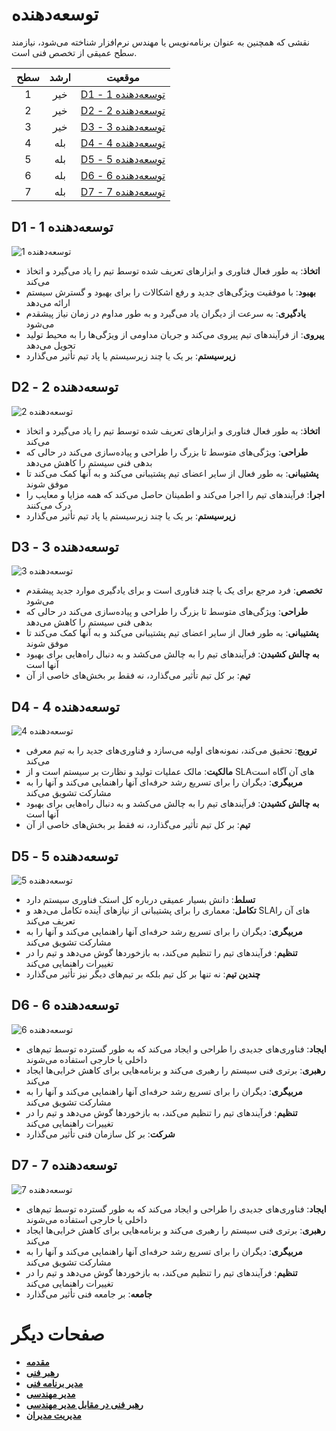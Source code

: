 # توسعه‌دهنده

نقشی که همچنین به عنوان برنامه‌نویس یا مهندس نرم‌افزار شناخته می‌شود، نیازمند سطح عمیقی از تخصص فنی است.

| سطح | ارشد | موقعیت |
| :---: | :---: | :---: |
| 1 | خیر | [D1 - توسعه‌دهنده 1](#d1---توسعه‌دهنده-1) |
| 2 | خیر | [D2 - توسعه‌دهنده 2](#d2---توسعه‌دهنده-2) |
| 3 | خیر | [D3 - توسعه‌دهنده 3](#d3---توسعه‌دهنده-3) |
| 4 | بله | [D4 - توسعه‌دهنده 4](#d4---توسعه‌دهنده-4) |
| 5 | بله | [D5 - توسعه‌دهنده 5](#d5---توسعه‌دهنده-5) |
| 6 | بله | [D6 - توسعه‌دهنده 6](#d6---توسعه‌دهنده-6) |
| 7 | بله | [D7 - توسعه‌دهنده 7](#d7---توسعه‌دهنده-7) |

## D1 - توسعه‌دهنده 1

<picture>
  <source media="(prefers-color-scheme: dark)" srcset="/charts/developer-1-dark.png">
  <source media="(prefers-color-scheme: light)" srcset="/charts/developer-1.png">
  <img alt="توسعه‌دهنده 1" src="/charts/developer-1.png">
</picture>

* **اتخاذ**: به طور فعال فناوری و ابزارهای تعریف شده توسط تیم را یاد می‌گیرد و اتخاذ می‌کند
* **بهبود**: با موفقیت ویژگی‌های جدید و رفع اشکالات را برای بهبود و گسترش سیستم ارائه می‌دهد
* **یادگیری**: به سرعت از دیگران یاد می‌گیرد و به طور مداوم در زمان نیاز پیشقدم می‌شود
* **پیروی**: از فرآیندهای تیم پیروی می‌کند و جریان مداومی از ویژگی‌ها را به محیط تولید تحویل می‌دهد
* **زیرسیستم**: بر یک یا چند زیرسیستم یا پاد تیم تأثیر می‌گذارد

## D2 - توسعه‌دهنده 2

<picture>
  <source media="(prefers-color-scheme: dark)" srcset="/charts/developer-2-dark.png">
  <source media="(prefers-color-scheme: light)" srcset="/charts/developer-2.png">
  <img alt="توسعه‌دهنده 2" src="/charts/developer-2.png">
</picture>

* **اتخاذ**: به طور فعال فناوری و ابزارهای تعریف شده توسط تیم را یاد می‌گیرد و اتخاذ می‌کند
* **طراحی**: ویژگی‌های متوسط تا بزرگ را طراحی و پیاده‌سازی می‌کند در حالی که بدهی فنی سیستم را کاهش می‌دهد
* **پشتیبانی**: به طور فعال از سایر اعضای تیم پشتیبانی می‌کند و به آنها کمک می‌کند تا موفق شوند
* **اجرا**: فرآیندهای تیم را اجرا می‌کند و اطمینان حاصل می‌کند که همه مزایا و معایب را درک می‌کنند
* **زیرسیستم**: بر یک یا چند زیرسیستم یا پاد تیم تأثیر می‌گذارد

## D3 - توسعه‌دهنده 3

<picture>
  <source media="(prefers-color-scheme: dark)" srcset="/charts/developer-3-dark.png">
  <source media="(prefers-color-scheme: light)" srcset="/charts/developer-3.png">
  <img alt="توسعه‌دهنده 3" src="/charts/developer-3.png">
</picture>

* **تخصص**: فرد مرجع برای یک یا چند فناوری است و برای یادگیری موارد جدید پیشقدم می‌شود
* **طراحی**: ویژگی‌های متوسط تا بزرگ را طراحی و پیاده‌سازی می‌کند در حالی که بدهی فنی سیستم را کاهش می‌دهد
* **پشتیبانی**: به طور فعال از سایر اعضای تیم پشتیبانی می‌کند و به آنها کمک می‌کند تا موفق شوند
* **به چالش کشیدن**: فرآیندهای تیم را به چالش می‌کشد و به دنبال راه‌هایی برای بهبود آنها است
* **تیم**: بر کل تیم تأثیر می‌گذارد، نه فقط بر بخش‌های خاصی از آن

## D4 - توسعه‌دهنده 4

<picture>
  <source media="(prefers-color-scheme: dark)" srcset="/charts/developer-4-dark.png">
  <source media="(prefers-color-scheme: light)" srcset="/charts/developer-4.png">
  <img alt="توسعه‌دهنده 4" src="/charts/developer-4.png">
</picture>

* **ترویج**: تحقیق می‌کند، نمونه‌های اولیه می‌سازد و فناوری‌های جدید را به تیم معرفی می‌کند
* **مالکیت**: مالک عملیات تولید و نظارت بر سیستم است و از SLAهای آن آگاه است
* **مربیگری**: دیگران را برای تسریع رشد حرفه‌ای آنها راهنمایی می‌کند و آنها را به مشارکت تشویق می‌کند
* **به چالش کشیدن**: فرآیندهای تیم را به چالش می‌کشد و به دنبال راه‌هایی برای بهبود آنها است
* **تیم**: بر کل تیم تأثیر می‌گذارد، نه فقط بر بخش‌های خاصی از آن

## D5 - توسعه‌دهنده 5

<picture>
  <source media="(prefers-color-scheme: dark)" srcset="/charts/developer-5-dark.png">
  <source media="(prefers-color-scheme: light)" srcset="/charts/developer-5.png">
  <img alt="توسعه‌دهنده 5" src="/charts/developer-5.png">
</picture>

* **تسلط**: دانش بسیار عمیقی درباره کل استک فناوری سیستم دارد
* **تکامل**: معماری را برای پشتیبانی از نیازهای آینده تکامل می‌دهد و SLAهای آن را تعریف می‌کند
* **مربیگری**: دیگران را برای تسریع رشد حرفه‌ای آنها راهنمایی می‌کند و آنها را به مشارکت تشویق می‌کند
* **تنظیم**: فرآیندهای تیم را تنظیم می‌کند، به بازخوردها گوش می‌دهد و تیم را در تغییرات راهنمایی می‌کند
* **چندین تیم**: نه تنها بر کل تیم بلکه بر تیم‌های دیگر نیز تأثیر می‌گذارد

## D6 - توسعه‌دهنده 6

<picture>
  <source media="(prefers-color-scheme: dark)" srcset="/charts/developer-6-dark.png">
  <source media="(prefers-color-scheme: light)" srcset="/charts/developer-6.png">
  <img alt="توسعه‌دهنده 6" src="/charts/developer-6.png">
</picture>

* **ایجاد**: فناوری‌های جدیدی را طراحی و ایجاد می‌کند که به طور گسترده توسط تیم‌های داخلی یا خارجی استفاده می‌شوند
* **رهبری**: برتری فنی سیستم را رهبری می‌کند و برنامه‌هایی برای کاهش خرابی‌ها ایجاد می‌کند
* **مربیگری**: دیگران را برای تسریع رشد حرفه‌ای آنها راهنمایی می‌کند و آنها را به مشارکت تشویق می‌کند
* **تنظیم**: فرآیندهای تیم را تنظیم می‌کند، به بازخوردها گوش می‌دهد و تیم را در تغییرات راهنمایی می‌کند
* **شرکت**: بر کل سازمان فنی تأثیر می‌گذارد

## D7 - توسعه‌دهنده 7

<picture>
  <source media="(prefers-color-scheme: dark)" srcset="/charts/developer-7-dark.png">
  <source media="(prefers-color-scheme: light)" srcset="/charts/developer-7.png">
  <img alt="توسعه‌دهنده 7" src="/charts/developer-7.png">
</picture>

* **ایجاد**: فناوری‌های جدیدی را طراحی و ایجاد می‌کند که به طور گسترده توسط تیم‌های داخلی یا خارجی استفاده می‌شوند
* **رهبری**: برتری فنی سیستم را رهبری می‌کند و برنامه‌هایی برای کاهش خرابی‌ها ایجاد می‌کند
* **مربیگری**: دیگران را برای تسریع رشد حرفه‌ای آنها راهنمایی می‌کند و آنها را به مشارکت تشویق می‌کند
* **تنظیم**: فرآیندهای تیم را تنظیم می‌کند، به بازخوردها گوش می‌دهد و تیم را در تغییرات راهنمایی می‌کند
* **جامعه**: بر جامعه فنی تأثیر می‌گذارد

# صفحات دیگر

* [**مقدمه**](README.md)
* [**رهبر فنی**](TechLead.md)
* [**مدیر برنامه فنی**](TechnicalProgramManager.md)
* [**مدیر مهندسی**](EngineeringManager.md)
* [**رهبر فنی در مقابل مدیر مهندسی**](TechLead-EngineeringManager.md)
* [**مدیریت مدیران**](Managing-Managers.md)
